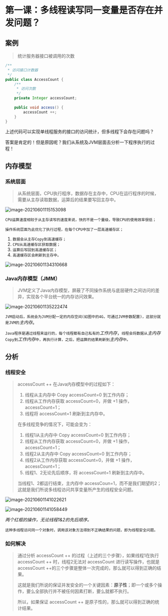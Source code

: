 # 第一课：多线程读写同一变量是否存在并发问题？

## 案例

> 统计服务器接口被调用的次数

```java
/**
 * 访问接口计数器
 */
public class AccessCount {
    /**
     * 访问次数
     */
    private Integer accessCount;
    
    public void access() {
        accessCount ++;
    } 
}
```

上述代码可以实现单线程服务的接口的访问统计，但多线程下会存在问题吗？

答案是肯定的！但是原因呢？我们从系统及JVM层面去分析一下程序执行的过程！

## 内存模型

### 系统层面

> 从系统层面，CPU执行程序，数据存在主存中，CPU在运行程序的时候，需要从主存读取数据，运算后的结果要写回主存中。

![image-20210601115153098](https://i.loli.net/2021/06/01/XmuSTZL1di9r5lB.png)

`CPU运算速度相较于从主存读写的速度来说，快的不是一个量级，导致CPU的使用效率很低；`

`操作系统层面为此优化了执行过程，在每个CPU中加了一层高速缓存区；`

1. `数据会从主存Copy到高速缓存；`
2. `CPU从高速缓存区获取数据；`
3. `运算后写回到高速缓存区；`
4. `高速缓存区会刷新到主存中。`

![image-20210601134310668](https://i.loli.net/2021/06/01/RVbi6uL2KmPaIHx.png)

### Java内存模型（JMM）

> JVM定义了Java内存模型，屏蔽了不同操作系统与底层硬件之间访问的差异，实现各个平台统一的内存访问效果。

![image-20210601135222474](https://i.loli.net/2021/06/01/OIJnP4Nksfd6bXx.png)

`JVM启动后，系统会为JVM分配一定的内存空间(如图中的4G，可通过JVM参数配置)，这部分就是JVM的`*主内存*。

`Java程序是通过线程来运行的，每个线程都有自己私有的`*工作内存*，`线程会将数据从`*主内存*`Copy到`*工作内存*`中，再执行计算，之后，把运算的结果刷新到`*主内存*`中。`

## 分析

### 线程安全

> accessCount ++ 在Java内存模型中的过程如下：
>
> 1. 线程从主内存中 Copy accessCount=0 到工作内存；
> 2. 线程从工作内存获取 accessCount=0，并做 +1 操作，accessCount=1；
> 3. 线程将 accessCount=1 刷新到主内存中。
>
> 在多线程竞争的情况下，可能会变为：
>
> 1. 线程1从主内存中 Copy accessCount=0 到工作内存；
> 2. 线程从工作内存获取 accessCount=0，并做 +1 操作，accessCount=1；
> 3. 线程2从主内存中 Copy accessCount=0 到工作内存；
> 4. 线程2从工作内存获取 accessCount=0，并做 +1 操作，accessCount=1；
> 5. 线程1、2无论先后顺序，将 accessCount=1 刷新到主内存中。
>
> 当线程1、2都运行结束，主内存中 accessCoun=1，而不是我们期望的2；这就是我们所说多线程访问共享变量所产生的线程安全问题。

![image-20210601141022621](https://i.loli.net/2021/06/01/ajfLeTwGOvih1Fd.png)

![image-20210601141058449](https://i.loli.net/2021/06/01/YvDr3lK9pMGIsNb.png)

*两个红框的操作，无论线程1&2的先后顺序。*

`这种多线程访问同一个对象时，调用该对象方法得到不正确结果的问题，即为线程安全问题。`

### 如何解决

> 通过分析 accessCount ++ 的过程（上述的三个步骤），如果线程1在执行 accessCount ++ 时，线程2无法对 accessCount 进行读写操作，也就是accessCount ++的三个步骤是整体一次完成的，那么就可以得到正确的结果。
>
> 这就是我们所说的保证并发安全的一个关键因素：**原子性**；即一个或多个操作，要么全部执行并不被任何因素打断，要么就都不执行。
>
> 所以，如果保证 accessCount ++ 是原子性的，那么就可以得到正确的统计结果。